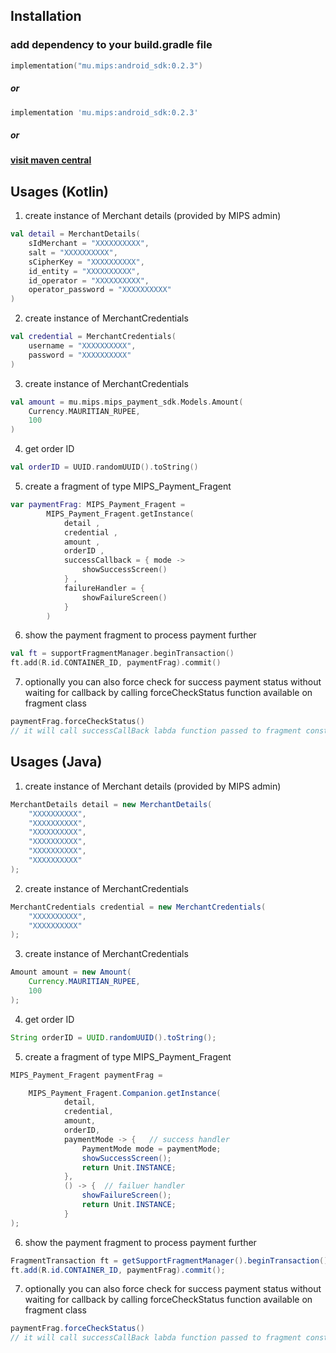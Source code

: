 
## Installation

### add dependency to your build.gradle file

``` kotlin
implementation("mu.mips:android_sdk:0.2.3")
```
##### or

``` groovy
implementation 'mu.mips:android_sdk:0.2.3'
```

##### or 

#### [visit maven central](https://central.sonatype.com/artifact/mu.mips/android_sdk)


## Usages (Kotlin)

1. create instance of Merchant details (provided by MIPS admin)
``` kotlin 
val detail = MerchantDetails(  
    sIdMerchant = "XXXXXXXXXX",  
    salt = "XXXXXXXXXX",  
    sCipherKey = "XXXXXXXXXX",  
    id_entity = "XXXXXXXXXX",  
    id_operator = "XXXXXXXXXX",  
    operator_password = "XXXXXXXXXX"  
)
```
2. create instance of MerchantCredentials
``` kotlin 
val credential = MerchantCredentials(  
    username = "XXXXXXXXXX",  
    password = "XXXXXXXXXX"
)
```

3. create instance of MerchantCredentials
``` kotlin
val amount = mu.mips.mips_payment_sdk.Models.Amount(  
    Currency.MAURITIAN_RUPEE,  
    100  
)
```

4. get order ID
``` kotlin
val orderID = UUID.randomUUID().toString()
```

5. create a fragment of type MIPS_Payment_Fragent  

```kotlin
var paymentFrag: MIPS_Payment_Fragent = 
		MIPS_Payment_Fragent.getInstance(  
		    detail ,  
		    credential ,  
		    amount ,  
		    orderID ,  
		    successCallback = { mode ->  
		        showSuccessScreen()  
		    } ,  
		    failureHandler = {
		        showFailureScreen()  
		    }  
		)
```

6. show the payment fragment to process payment further

```kotlin
val ft = supportFragmentManager.beginTransaction()  
ft.add(R.id.CONTAINER_ID, paymentFrag).commit()
```
7.  optionally you can also force check for success payment status without waiting for callback by calling forceCheckStatus function available on fragment class
``` kotlin
paymentFrag.forceCheckStatus() 
// it will call successCallBack labda function passed to fragment constructor if payment is already done
```

## Usages (Java)

1. create instance of Merchant details (provided by MIPS admin)
``` java 
MerchantDetails detail = new MerchantDetails(
    "XXXXXXXXXX", 
    "XXXXXXXXXX", 
    "XXXXXXXXXX", 
    "XXXXXXXXXX", 
    "XXXXXXXXXX", 
    "XXXXXXXXXX"  
);
```
2. create instance of MerchantCredentials
``` java 
MerchantCredentials credential = new MerchantCredentials(
    "XXXXXXXXXX", 
    "XXXXXXXXXX"  
);
```

3. create instance of MerchantCredentials
``` java
Amount amount = new Amount(
	Currency.MAURITIAN_RUPEE, 
	100 
);
```

4. get order ID
``` java
String orderID = UUID.randomUUID().toString();
```

5. create a fragment of type MIPS_Payment_Fragent  

```java
MIPS_Payment_Fragent paymentFrag = 

	MIPS_Payment_Fragent.Companion.getInstance(  
	        detail,  
	        credential,  
	        amount,  
	        orderID,  
	        paymentMode -> {   // success handler
	            PaymentMode mode = paymentMode;  
	            showSuccessScreen();  
	            return Unit.INSTANCE;  
	        },  
	        () -> {  // failuer handler
	            showFailureScreen();  
	            return Unit.INSTANCE;  
	        }  
);
```

6. show the payment fragment to process payment further

```java
FragmentTransaction ft = getSupportFragmentManager().beginTransaction();  
ft.add(R.id.CONTAINER_ID, paymentFrag).commit();

```
7.  optionally you can also force check for success payment status without waiting for callback by calling forceCheckStatus function available on fragment class
``` java
paymentFrag.forceCheckStatus() 
// it will call successCallBack labda function passed to fragment constructor if payment is already done
```

